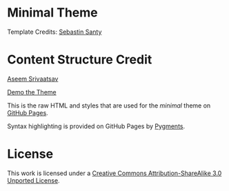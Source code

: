 # Minimal Theme

Template Credits: [Sebastin Santy](https://github.com/SebastinSanty/minimal-research-theme)

# Content Structure Credit

[Aseem Srivaatsav](https://as3eem.github.io/)

[Demo the Theme](http://orderedlist.github.com/minimal/)

This is the raw HTML and styles that are used for the *minimal* theme on [GitHub Pages](http://pages.github.com/).

Syntax highlighting is provided on GitHub Pages by [Pygments](http://pygments.org).

# License

This work is licensed under a [Creative Commons Attribution-ShareAlike 3.0 Unported License](http://creativecommons.org/licenses/by-sa/3.0/).
